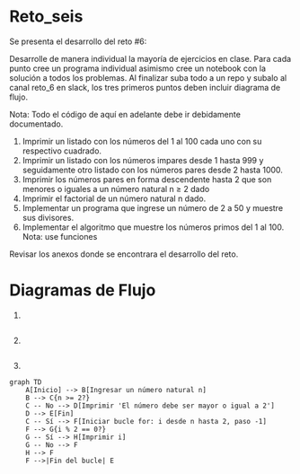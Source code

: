 # Reto_seis

Se presenta el desarrollo del reto #6:

Desarrolle de manera individual la mayoría de ejercicios en clase. Para cada punto cree un programa individual asimismo cree un notebook con la solución a todos los problemas. Al finalizar suba todo a un repo y subalo al canal reto_6 en slack, los tres primeros puntos deben incluir diagrama de flujo.

Nota: Todo el código de aquí en adelante debe ir debidamente documentado.

1. Imprimir un listado con los números del 1 al 100 cada uno con su respectivo cuadrado.
2. Imprimir un listado con los números impares desde 1 hasta 999 y seguidamente otro listado con los números pares desde 2 hasta 1000.
3. Imprimir los números pares en forma descendente hasta 2 que son menores o iguales a un número natural n ≥ 2 dado
4. Imprimir el factorial de un número natural n dado.
5. Implementar un programa que ingrese un número de 2 a 50 y muestre sus divisores.
6. Implementar el algoritmo que muestre los números primos del 1 al 100. Nota: use funciones

Revisar los anexos donde se encontrara el desarrollo del reto.

# Diagramas de Flujo

1.
```mermaid

```
2. 
```mermaid

```
3.
```mermaid
graph TD
    A[Inicio] --> B[Ingresar un número natural n]
    B --> C{n >= 2?}
    C -- No --> D[Imprimir 'El número debe ser mayor o igual a 2']
    D --> E[Fin]
    C -- Sí --> F[Iniciar bucle for: i desde n hasta 2, paso -1]
    F --> G{i % 2 == 0?}
    G -- Sí --> H[Imprimir i]
    G -- No --> F
    H --> F
    F -->|Fin del bucle| E
```
